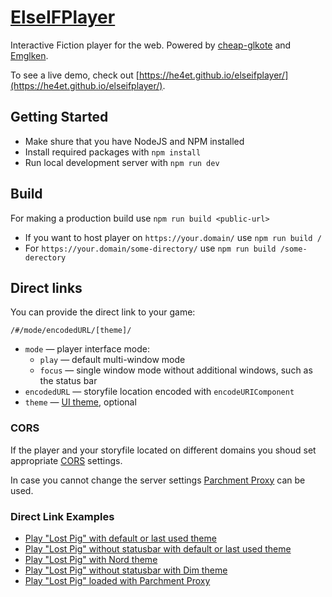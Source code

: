 # [ElseIFPlayer](https://he4et.github.io/elseifplayer/)

Interactive Fiction player for the web.
Powered by [cheap-glkote](https://github.com/He4eT/cheap-glkote) and [Emglken](https://github.com/curiousdannii/emglken).

To see a live demo, check out [https://he4et.github.io/elseifplayer/](https://he4et.github.io/elseifplayer/).

## Getting Started

- Make shure that you have NodeJS and NPM installed
- Install required packages with `npm install`
- Run local development server with `npm run dev`

## Build

For making a production build use
`npm run build <public-url>`

- If you want to host player on `https://your.domain/` use `npm run build /`
- For `https://your.domain/some-directory/` use `npm run build /some-derectory`

## Direct links

You can provide the direct link to your game:

`/#/mode/encodedURL/[theme]/`

- `mode` — player interface mode:
  - `play` — default multi-window mode
  - `focus` — single window mode without additional windows, such as the status bar
- `encodedURL` — storyfile location encoded with `encodeURIComponent`
- `theme` — [UI theme](https://github.com/He4eT/elseifplayer/blob/master/src/themes/themes.js), optional

### CORS

If the player and your storyfile located on different domains
you shoud set appropriate [CORS](https://developer.mozilla.org/en-US/docs/Web/HTTP/CORS) settings.

In case you cannot change the server settings [Parchment Proxy](https://iplayif.com/proxy/) can be used.

### Direct Link Examples

- [Play "Lost Pig" with default or last used theme](https://he4et.github.io/elseifplayer/#/play/https%3A%2F%2Fmirror.ifarchive.org%2Fif-archive%2Fgames%2Fzcode%2FLostPig.z8/)
- [Play "Lost Pig" without statusbar with default or last used theme](https://he4et.github.io/elseifplayer/#/focus/https%3A%2F%2Fmirror.ifarchive.org%2Fif-archive%2Fgames%2Fzcode%2FLostPig.z8/)
- [Play "Lost Pig" with Nord theme](https://he4et.github.io/elseifplayer/#/play/https%3A%2F%2Fmirror.ifarchive.org%2Fif-archive%2Fgames%2Fzcode%2FLostPig.z8/nord/)
- [Play "Lost Pig" without statusbar with Dim theme](https://he4et.github.io/elseifplayer/#/focus/https%3A%2F%2Fmirror.ifarchive.org%2Fif-archive%2Fgames%2Fzcode%2FLostPig.z8/dim/)
- [Play "Lost Pig" loaded with Parchment Proxy](https://he4et.github.io/elseifplayer/#/play/https%3A%2F%2Fiplayif.com%2Fproxy%2F%3Furl%3Dhttps%3A%2F%2Fifarchive.org%2Fif-archive%2Fgames%2Fzcode%2FLostPig.z8)
